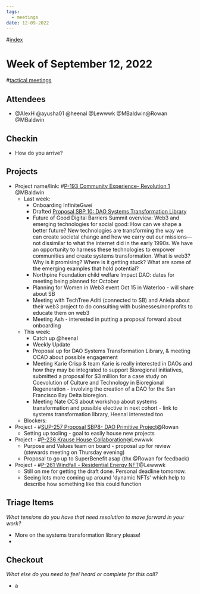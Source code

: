 ```yaml
---
tags:
  - meetings
date: 12-09-2022
---
```

#[index](notes/general-circle/old-gc-meetings/index.md) 
# Week of September 12, 2022
#[tactical meetings](/notes/archive/clarity/Tags/tactical%20meetings.md) 
## Attendees
- @AlexH @ayusha01 @heenal @Lewwwk @MBaldwin@Rowan  @MBaldwin 

## Checkin
- How do you arrive?


## Projects
- Project name/link: #[P-193 Community Experience- Revolution 1](P-193%20Community%20Experience-%20Revolution%201) @MBaldwin 
	- Last week:
		- Onboarding InfiniteGwei
		- Drafted [Proposal SBP 10: DAO Systems Transformation Library](https://app.clarity.so/superbenefit/pages/b7aef38a-926f-4acf-98a0-616a8c1a6d3c)
		- Future of Good Digital Barriers Summit overview: Web3 and emerging technologies for social good: How can we shape a better future? New technologies are transforming the way we can create societal change and how we carry out our missions—not dissimilar to what the internet did in the early 1990s. We have an opportunity to harness these technologies to empower communities and create systems transformation. What is web3? Why is it promising? Where is it getting stuck? What are some of the emerging examples that hold potential?
		- Northpine Foundation child welfare Impact DAO: dates for meeting being planned for October
		- Planning for Women in Web3 event Oct 15 in Waterloo - will share about SB
		- Meeting with TechTree Aditi (connected to SB) and Aniela about their web3 project to do consulting with businesses/nonprofits to educate them on web3
		- Meeting Ash -  interested in putting a proposal forward about onboarding
	- This week:
		- Catch up @heenal  
		- Weekly Update 
		- Proposal up for DAO Systems Transformation Library, & meeting OCAD about possible engagement
		- Meeting Karie Crisp & team Karie is really interested in DAOs and how they may be integrated to support Bioregional initiatives, submitted a proposal for $3 million for a case study on Coevolution of Culture and Technology in Bioregional Regeneration - involving the creation of a DAO for the San Francisco Bay Delta bioregion. 
		- Meeting Nate CCS about workshop about systems transformation and possible elective in next cohort - link to systems transformation library, Heenal interested too
	- Blockers:
- Project - #[SUP-257 Proposal SBP8- DAO Primitive Project](SUP-257%20Proposal%20SBP8-%20DAO%20Primitive%20Project)@Rowan  
	- Setting up tooling - goal to easily house new projects  
- Project - #[P-236 Krause House Collaboration](P-236%20Krause%20House%20Collaboration)@Lewwwk 
	- Purpose and Values team on board - proposal up for review (stewards meeting on Thursday evening)
	- Proposal to go up to SuperBenefit asap (thx @Rowan  for feedback)
- Project - #[P-261 Windfall - Residential Energy NFT](P-261%20Windfall%20-%20Residential%20Energy%20NFT)@Lewwwk 
	- Still on me for getting the draft done. Personal deadline tomorrow.
	- Seeing lots more coming up around 'dynamic NFTs' which help to describe how something like this could function  

## Triage Items
_What tensions do you have that need resolution to move forward in your work?_
- More on the systems transformation library please!
- 

## Checkout
_What else do you need to feel heard or complete for this call?_
- a
